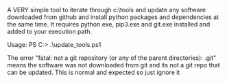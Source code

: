 A VERY simple tool to iterate through c:\tools and update any software downloaded from github and install python packages and dependencies at the same time. It requires python.exe, pip3.exe and git.exe installed and added to your execution path.

Usage: PS C:\> .\update_tools.ps1

The error "fatal: not a git repository (or any of the parent directories): .git" means the software was not downloaded from git and its not a git repo that can be updated. This is normal and expected so just ignore it
